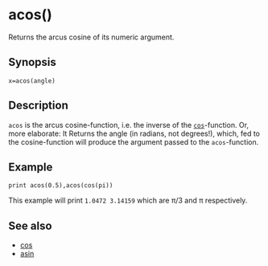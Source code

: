 # acos() 

Returns the arcus cosine of its numeric argument.

## Synopsis

```basic
x=acos(angle)
```

## Description

```acos``` is the arcus cosine-function, i.e. the inverse of the [```cos```](cos.html)-function. Or, more elaborate: It Returns the angle (in radians, not degrees!), which, fed to the cosine-function will produce the argument passed to the ```acos```-function.

## Example

```basic
print acos(0.5),acos(cos(pi))
```

This example will print ```1.0472 3.14159``` which are π/3 and π respectively.

## See also

 * [cos](cos.html)
 * [asin](asin.html)
